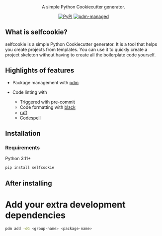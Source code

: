 <div align="center">
A simple Python Cookiecutter  generator.

[![PyPI](https://img.shields.io/pypi/v/selfcookie?logo=python&logoColor=%23cccccc)](https://pypi.org/project/selfcookie)
[![pdm-managed](https://img.shields.io/badge/pdm-managed-blueviolet)](https://pdm.fming.dev)
</div>

## What is selfcookie?

selfcookie is a simple Python Cookiecutter generator. It is a tool that helps you create projects from templates. You can use it to quickly create a project skeleton without having to create all the boilerplate code yourself.

## Highlights of features

- Package management with [pdm](https://pdm.fming.dev)

- Code linting with
    - Triggered with pre-commit
    - Code formatting with [black](https://github.com/psf/black)
    - [ruff](https://beta.ruff.rs/docs/)
    - [Codespell](https://github.com/codespell-project/codespell)


## Installation

### Requirements
Python 3.11+

```bash
pip install selfcookie
```

## After installing

# Add your extra development dependencies
```sh
pdm add -dG <group-name> <package-name>
```
